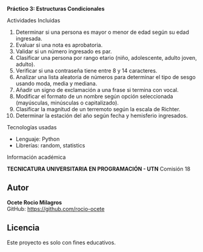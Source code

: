 **Práctico 3: Estructuras Condicionales**

Actividades Incluidas

1. Determinar si una persona es mayor o menor de edad según su edad ingresada.
2. Evaluar si una nota es aprobatoria.
3. Validar si un número ingresado es par.
4. Clasificar una persona por rango etario (niño, adolescente, adulto joven, adulto).
5. Verificar si una contraseña tiene entre 8 y 14 caracteres.
6. Analizar una lista aleatoria de números para determinar el tipo de sesgo usando moda, media y mediana.
7. Añadir un signo de exclamación a una frase si termina con vocal.
8. Modificar el formato de un nombre según opción seleccionada (mayúsculas, minúsculas o capitalizado).
9. Clasificar la magnitud de un terremoto según la escala de Richter.
10. Determinar la estación del año según fecha y hemisferio ingresados.

Tecnologías usadas

- Lenguaje: Python
- Librerías: random, statistics

Información académica

**TECNICATURA UNIVERSITARIA EN PROGRAMACIÓN - UTN**
Comisión 18

## Autor

**Ocete Rocio Milagros**  
GitHub: https://github.com/rocio-ocete

## Licencia

Este proyecto es solo con fines educativos.
